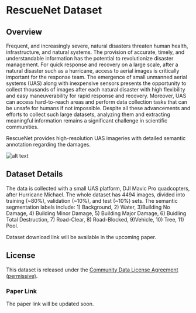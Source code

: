 # RescueNet Dataset 

## Overview

Frequent, and increasingly severe, natural disasters threaten human health, infrastructure, and natural systems. The provision of accurate, timely, and understandable information has the potential to revolutionize disaster management. For quick response and recovery on a large scale, after a natural disaster such as a hurricane, access to aerial images is critically important for the response team. The emergence of small unmanned aerial systems (UAS) along with inexpensive sensors presents the opportunity to collect thousands of images after each natural disaster with high flexibility and easy maneuverability for rapid response and recovery.  Moreover, UAS can access hard-to-reach areas and perform data collection  tasks that can be unsafe for humans if not impossible.  Despite all these advancements and efforts to collect such large datasets, analyzing them and extracting meaningful information remains a significant challenge in scientific communities.

RescueNet provides high-resolution UAS imageries with detailed semantic annotation regarding the damages.

![alt text](https://github.com/tashnimchowdhury/RescueNet-A-High-Resolution-Post-Disaster-UAV-Dataset-for-Semantic-Segmentation/blob/main/example-rescuenet-all-cls.PNG?raw=true)


## Dataset Details

The data is collected with a small UAS platform, DJI Mavic Pro quadcopters, after Hurricane Michael. The whole dataset has 4494 images, divided into training (~80%), validation (~10%), and test (~10%) sets. The semantic segmentation labels include: 1) Background, 2) Water, 3)Building No Damage, 4) Building Minor Damage, 5) Building Major Damage, 6) Buidling Total Destruction, 7) Road-Clear, 8) Road-Blocked, 9)Vehicle, 10) Tree, 11) Pool. 

Dataset download link will be available in the upcoming paper.

 <!--  
The dataset can be downloaded from this link: https://drive.google.com/drive/folders/1XNgPVmiu9egr1fywgNeXfnxojFOe_INT?usp=sharing

-->
## License

This dataset is released under the [Community Data License Agreement (permissive)](https://cdla.io/permissive-1-0/).

### Paper Link
The paper link will be updated soon. 
 <!-- 
The paper can be downloaded from this [link](https://arxiv.org/pdf/2202.12361.pdf).
Please cite our paper when using the dataset

 ```
 
@article{chowdhury2022rescuenet,
  title={RescueNet: A High Resolution UAV Semantic Segmentation Benchmark Dataset for Natural Disaster Damage Assessment},
  author={Chowdhury, Tashnim and Murphy, Robin and Rahnemoonfar, Maryam},
  journal={arXiv preprint arXiv:2202.12361},
  year={2022}
}
-->

```

